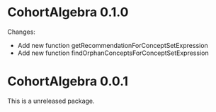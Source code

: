 

CohortAlgebra 0.1.0
======================

Changes:
- Add new function getRecommendationForConceptSetExpression
- Add new function findOrphanConceptsForConceptSetExpression


CohortAlgebra 0.0.1
======================

This is a unreleased package. 

